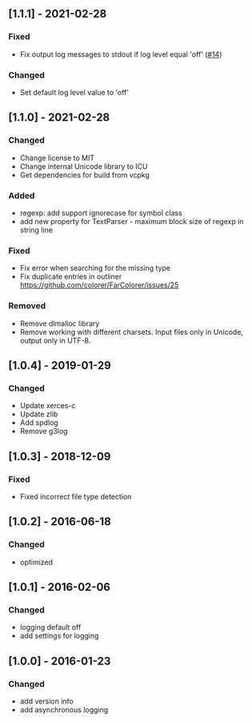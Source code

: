 ## [1.1.1] - 2021-02-28
### Fixed
- Fix output log messages to stdout if log level equal 'off' ([#14](https://github.com/colorer/Colorer-library/issues/14))

### Changed
- Set default log level value to 'off'

## [1.1.0] - 2021-02-28
### Changed
- Change license to MIT
- Change internal Unicode library to ICU
- Get dependencies for build from vcpkg

### Added
- regexp: add support ignorecase for symbol class
- add new property for TextParser - maximum block size of regexp in string line

### Fixed
- Fix error when searching for the missing type
- Fix duplicate entries in outliner https://github.com/colorer/FarColorer/issues/25

### Removed
- Remove dlmalloc library
- Remove working with different charsets. Input files only in Unicode, output only in UTF-8.

## [1.0.4] - 2019-01-29
### Changed
- Update xerces-c
- Update zlib
- Add spdlog
- Remove g3log

## [1.0.3] - 2018-12-09
### Fixed
- Fixed incorrect file type detection

## [1.0.2] - 2016-06-18
### Changed
- optimized

## [1.0.1] - 2016-02-06
### Changed
- logging default off
- add settings for logging

## [1.0.0] - 2016-01-23
### Changed
- add version info
- add asynchronous logging



